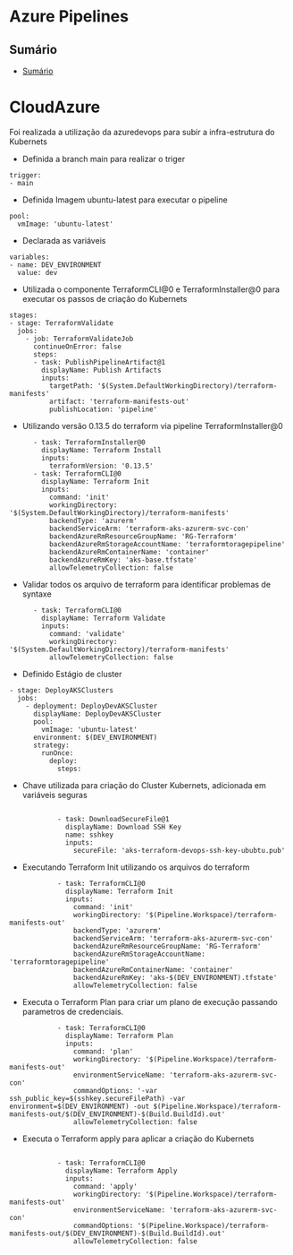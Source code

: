 # Azure Pipelines
## Sumário


- [Sumário](#sumário)


# CloudAzure

Foi realizada a utilização da azuredevops para subir a infra-estrutura do Kubernets

- Definida a branch main para realizar o triger
```
trigger:
- main
```
- Definida Imagem ubuntu-latest para executar o pipeline
```
pool:
  vmImage: 'ubuntu-latest'
```

- Declarada as variáveis

```
variables:
- name: DEV_ENVIRONMENT
  value: dev
```

- Utilizada o componente TerraformCLI@0 e TerraformInstaller@0 para executar os passos de criação do Kubernets

```
stages:
- stage: TerraformValidate 
  jobs:
    - job: TerraformValidateJob
      continueOnError: false
      steps:
      - task: PublishPipelineArtifact@1
        displayName: Publish Artifacts
        inputs:
          targetPath: '$(System.DefaultWorkingDirectory)/terraform-manifests'
          artifact: 'terraform-manifests-out'
          publishLocation: 'pipeline'
```
- Utilizando versão 0.13.5 do terraform via pipeline TerraformInstaller@0

```
      - task: TerraformInstaller@0
        displayName: Terraform Install
        inputs:
          terraformVersion: '0.13.5'
      - task: TerraformCLI@0
        displayName: Terraform Init
        inputs:
          command: 'init'
          workingDirectory: '$(System.DefaultWorkingDirectory)/terraform-manifests'
          backendType: 'azurerm'
          backendServiceArm: 'terraform-aks-azurerm-svc-con'
          backendAzureRmResourceGroupName: 'RG-Terraform'
          backendAzureRmStorageAccountName: 'terraformtoragepipeline'
          backendAzureRmContainerName: 'container'
          backendAzureRmKey: 'aks-base.tfstate'
          allowTelemetryCollection: false
```

- Validar todos os arquivo de terraform para identificar problemas de syntaxe

```
      - task: TerraformCLI@0
        displayName: Terraform Validate
        inputs:
          command: 'validate'
          workingDirectory: '$(System.DefaultWorkingDirectory)/terraform-manifests'
          allowTelemetryCollection: false
```
- Definido Estágio de cluster

```
- stage: DeployAKSClusters
  jobs:
    - deployment: DeployDevAKSCluster
      displayName: DeployDevAKSCluster
      pool:
        vmImage: 'ubuntu-latest'
      environment: $(DEV_ENVIRONMENT)      
      strategy:
        runOnce:
          deploy:
            steps:            

```
- Chave utilizada para criação do Cluster Kubernets, adicionada em variáveis seguras

```

            - task: DownloadSecureFile@1
              displayName: Download SSH Key
              name: sshkey
              inputs:
                secureFile: 'aks-terraform-devops-ssh-key-ububtu.pub'
```

- Executando Terraform Init utilizando os arquivos do terraform 

```
            - task: TerraformCLI@0
              displayName: Terraform Init
              inputs:
                command: 'init'
                workingDirectory: '$(Pipeline.Workspace)/terraform-manifests-out'
                backendType: 'azurerm'
                backendServiceArm: 'terraform-aks-azurerm-svc-con'
                backendAzureRmResourceGroupName: 'RG-Terraform'
                backendAzureRmStorageAccountName: 'terraformtoragepipeline'
                backendAzureRmContainerName: 'container'
                backendAzureRmKey: 'aks-$(DEV_ENVIRONMENT).tfstate'
                allowTelemetryCollection: false
```

- Executa o Terraform Plan para criar um plano de execução passando parametros de credenciais.

```
            - task: TerraformCLI@0
              displayName: Terraform Plan
              inputs:
                command: 'plan'
                workingDirectory: '$(Pipeline.Workspace)/terraform-manifests-out'
                environmentServiceName: 'terraform-aks-azurerm-svc-con'
                commandOptions: '-var ssh_public_key=$(sshkey.secureFilePath) -var environment=$(DEV_ENVIRONMENT) -out $(Pipeline.Workspace)/terraform-manifests-out/$(DEV_ENVIRONMENT)-$(Build.BuildId).out'
                allowTelemetryCollection: false
```

- Executa o Terraform apply para aplicar a criação do Kubernets

```

            - task: TerraformCLI@0
              displayName: Terraform Apply
              inputs:
                command: 'apply'
                workingDirectory: '$(Pipeline.Workspace)/terraform-manifests-out'
                environmentServiceName: 'terraform-aks-azurerm-svc-con'
                commandOptions: '$(Pipeline.Workspace)/terraform-manifests-out/$(DEV_ENVIRONMENT)-$(Build.BuildId).out'
                allowTelemetryCollection: false
```             